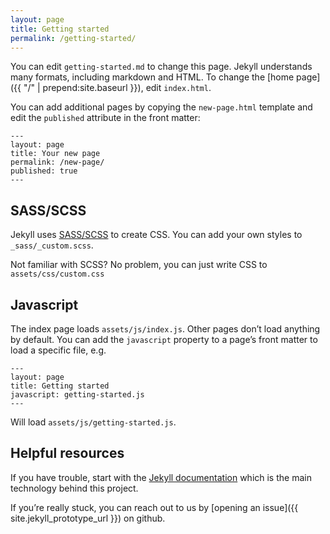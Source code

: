 ```yaml
---
layout: page
title: Getting started
permalink: /getting-started/
---
```


You can edit `getting-started.md` to change this page. Jekyll understands many
formats, including markdown and HTML. To change the [home page]({{ "/"
| prepend:site.baseurl }}), edit `index.html`.

You can add additional pages by copying the `new-page.html` template and edit
the `published` attribute in the front matter:

```
---
layout: page
title: Your new page
permalink: /new-page/
published: true
---
```


## SASS/SCSS

Jekyll uses [SASS/SCSS](http://sass-lang.com/) to create CSS. You can add your
own styles to `_sass/_custom.scss`.

Not familiar with SCSS? No problem, you can just write CSS to `assets/css/custom.css`


## Javascript

The index page loads `assets/js/index.js`. Other pages don’t load anything by
default. You can add the `javascript` property to a page’s front matter to load a specific
file, e.g.

```
---
layout: page
title: Getting started
javascript: getting-started.js
---
```

Will load `assets/js/getting-started.js`.


## Helpful resources

If you have trouble, start with the [Jekyll
documentation](https://jekyllrb.com/docs/home/) which is the main technology
behind this project.

If you’re really stuck, you can reach out to us by [opening an
issue]({{ site.jekyll_prototype_url }}) on github.
